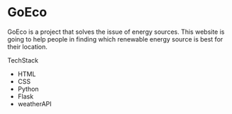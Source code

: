# GoEco
GoEco is a project that solves the issue of energy sources. This website is going to help people in finding which renewable energy source is best for their location.

TechStack
- HTML
- CSS
- Python
- Flask
- weatherAPI
